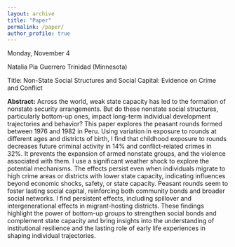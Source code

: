 ```yaml
---
layout: archive
title: "Paper"
permalink: /paper/
author_profile: true
---
```



Monday, November 4

Natalia Pia Guerrero Trinidad (Minnesota) 

Title: Non-State Social Structures and Social Capital: Evidence on Crime and Conflict

**Abstract:** Across the world, weak state capacity has led to the formation of nonstate security arrangements. But do these nonstate social structures, particularly bottom-up ones, impact long-term individual development trajectories and behavior? This paper explores the peasant rounds formed between 1976 and 1982 in Peru. Using variation in exposure to rounds at different ages and districts of birth, I find that childhood exposure to rounds decreases future criminal activity in 14% and conflict-related crimes in 32%. It prevents the expansion of armed nonstate groups, and the violence associated with them. I use a significant weather shock to explore the potential mechanisms. The effects persist even when individuals migrate to high crime areas or districts with lower state capacity, indicating influences beyond economic shocks, safety, or state capacity. Peasant rounds seem to foster lasting social capital, reinforcing both community bonds and broader social networks. I find persistent effects, including spillover and intergenerational effects in migrant-hosting districts. These findings highlight the power of bottom-up groups to strengthen social bonds and complement state capacity and bring insights into the understanding of institutional resilience and the lasting role of early life experiences in shaping individual trajectories.
